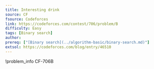 ```yaml
---
title: Interesting drink
source: CF
fsource: Codeforces
link: https://codeforces.com/contest/706/problem/B
difficulty: Easy
tags: [Binary search]
author: 
prereq: ["[Binary search](../algorithm-basic/binary-search.md)"]
extsol: https://codeforces.com/blog/entry/46510
---
```


!problem_info CF-706B

